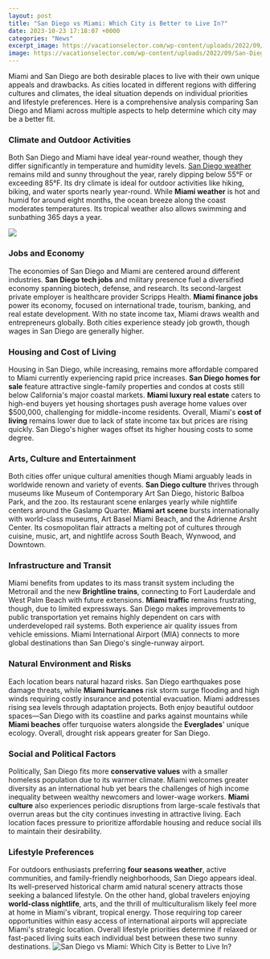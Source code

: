 ```yaml
---
layout: post
title: "San Diego vs Miami: Which City is Better to Live In?"
date: 2023-10-23 17:18:07 +0000
categories: "News"
excerpt_image: https://vacationselector.com/wp-content/uploads/2022/09/San-Diego-vs.-Miami.jpg
image: https://vacationselector.com/wp-content/uploads/2022/09/San-Diego-vs.-Miami.jpg
---
```


Miami and San Diego are both desirable places to live with their own unique appeals and drawbacks. As cities located in different regions with differing cultures and climates, the ideal situation depends on individual priorities and lifestyle preferences. Here is a comprehensive analysis comparing San Diego and Miami across multiple aspects to help determine which city may be a better fit.
### Climate and Outdoor Activities
Both San Diego and Miami have ideal year-round weather, though they differ significantly in temperature and humidity levels. [San Diego weather](https://pagetimes.github.io/2024-01-10-ub3c5-uc77c-uc5ec-ud589-ud301/) remains mild and sunny throughout the year, rarely dipping below 55°F or exceeding 85°F. Its dry climate is ideal for outdoor activities like hiking, biking, and water sports nearly year-round. While **Miami weather** is hot and humid for around eight months, the ocean breeze along the coast moderates temperatures. Its tropical weather also allows swimming and sunbathing 365 days a year. 

![](https://i.ytimg.com/vi/kKQs46fLp8E/maxresdefault.jpg)
### Jobs and Economy
The economies of San Diego and Miami are centered around different industries. **San Diego tech jobs** and military presence fuel a diversified economy spanning biotech, defense, and research. Its second-largest private employer is healthcare provider Scripps Health. **Miami finance jobs** power its economy, focused on international trade, tourism, banking, and real estate development. With no state income tax, Miami draws wealth and entrepreneurs globally. Both cities experience steady job growth, though wages in San Diego are generally higher.
### Housing and Cost of Living
Housing in San Diego, while increasing, remains more affordable compared to Miami currently experiencing rapid price increases. **San Diego homes for sale** feature attractive single-family properties and condos at costs still below California's major coastal markets. **Miami luxury real estate** caters to high-end buyers yet housing shortages push average home values over $500,000, challenging for middle-income residents. Overall, Miami's **cost of living** remains lower due to lack of state income tax but prices are rising quickly. San Diego's higher wages offset its higher housing costs to some degree.
### Arts, Culture and Entertainment
Both cities offer unique cultural amenities though Miami arguably leads in worldwide renown and variety of events. **San Diego culture** thrives through museums like Museum of Contemporary Art San Diego, historic Balboa Park, and the zoo. Its restaurant scene enlarges yearly while nightlife centers around the Gaslamp Quarter. **Miami art scene** bursts internationally with world-class museums, Art Basel Miami Beach, and the Adrienne Arsht Center. Its cosmopolitan flair attracts a melting pot of cultures through cuisine, music, art, and nightlife across South Beach, Wynwood, and Downtown.
### Infrastructure and Transit 
Miami benefits from updates to its mass transit system including the Metrorail and the new **Brightline trains**, connecting to Fort Lauderdale and West Palm Beach with future extensions. **Miami traffic** remains frustrating, though, due to limited expressways. San Diego makes improvements to public transportation yet remains highly dependent on cars with underdeveloped rail systems. Both experience air quality issues from vehicle emissions. Miami International Airport (MIA) connects to more global destinations than San Diego's single-runway airport.
### Natural Environment and Risks
Each location bears natural hazard risks. San Diego earthquakes pose damage threats, while **Miami hurricanes** risk storm surge flooding and high winds requiring costly insurance and potential evacuation. Miami addresses rising sea levels through adaptation projects. Both enjoy beautiful outdoor spaces—San Diego with its coastline and parks against mountains while **Miami beaches** offer turquoise waters alongside the **Everglades**' unique ecology. Overall, drought risk appears greater for San Diego.
### Social and Political Factors  
Politically, San Diego fits more **conservative values** with a smaller homeless population due to its warmer climate. Miami welcomes greater diversity as an international hub yet bears the challenges of high income inequality between wealthy newcomers and lower-wage workers. **Miami culture** also experiences periodic disruptions from large-scale festivals that overrun areas but the city continues investing in attractive living. Each location faces pressure to prioritize affordable housing and reduce social ills to maintain their desirability.
### Lifestyle Preferences
For outdoors enthusiasts preferring **four seasons weather**, active communities, and family-friendly neighborhoods, San Diego appears ideal. Its well-preserved historical charm amid natural scenery attracts those seeking a balanced lifestyle. On the other hand, global travelers enjoying **world-class nightlife**, arts, and the thrill of multiculturalism likely feel more at home in Miami's vibrant, tropical energy. Those requiring top career opportunities within easy access of international airports will appreciate Miami's strategic location. Overall lifestyle priorities determine if relaxed or fast-paced living suits each individual best between these two sunny destinations.
![San Diego vs Miami: Which City is Better to Live In?](https://vacationselector.com/wp-content/uploads/2022/09/San-Diego-vs.-Miami.jpg)